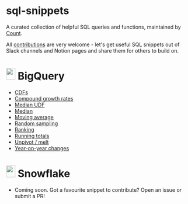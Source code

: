 # sql-snippets

A curated collection of helpful SQL queries and functions, maintained by [Count](https://count.co).

All [contributions](./CONTRIBUTING.md) are very welcome - let's get useful SQL snippets out of Slack channels and Notion pages and share them for others to build on.

<h1>
  <img src="https://user-images.githubusercontent.com/34280721/123955453-89375900-d9a1-11eb-9af1-d236cf3c5313.png" width="25" height="32">
  <span>BigQuery</span>
 </h1>

- [CDFs](./bigquery/cdf.md)
- [Compound growth rates](./bigquery/compound-growth-rates.md)
- [Median UDF](./bigquery/median-udf.md)
- [Median](./bigquery/median.md)
- [Moving average](./bigquery/moving-average.md)
- [Random sampling](./bigquery/random-sampling.md)
- [Ranking](./bigquery/rank.md)
- [Running totals](./bigquery/running-total.md)
- [Unpivot / melt](./bigquery/unpivot-melt.md)
- [Year-on-year changes](./bigquery/yoy.md)

<h1>
  <img src="https://user-images.githubusercontent.com/34280721/123956293-6ce7ec00-d9a2-11eb-93ff-22d545a1fb59.png" width="25" height="32">
  <span>Snowflake</span>
 </h1>

- Coming soon. Got a favourite snippet to contribute? Open an issue or submit a PR!